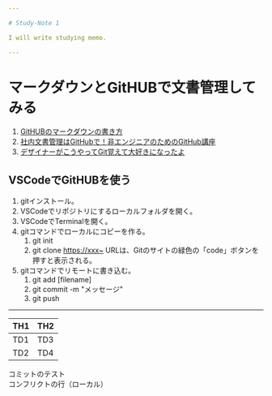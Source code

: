 ```yaml
---

# Study-Note 1

I will write studying memo. 

---
```


# マークダウンとGitHUBで文書管理してみる  

1. [GitHUBのマークダウンの書き方](https://gist.github.com/mignonstyle/083c9e1651d7734f84c99b8cf49d57fa)
1. [社内文書管理はGitHubで！非エンジニアのためのGitHub講座](https://qiita.com/takose/items/8920e4ab52119afd7779)
1. [デザイナーがこうやってGit覚えて大好きになったよ](https://qiita.com/yunico-jp/items/87bdd13971e82833f6bb)

## VSCodeでGitHUBを使う

1. gitインストール。
1. VSCodeでリポジトリにするローカルフォルダを開く。
1. VSCodeでTerminalを開く。
1. gitコマンドでローカルにコピーを作る。
    1. git init
    1. git clone <https://xxx~>
       URLは、Gitのサイトの緑色の「code」ボタンを押すと表示される。
1. gitコマンドでリモートに書き込む。
    1. git add [filename]
    1. git commit -m "メッセージ"
    1. git push

---

| TH1 | TH2 |
----|----
| TD1 | TD3 |
| TD2 | TD4 |



コミットのテスト  
コンフリクトの行（ローカル）
